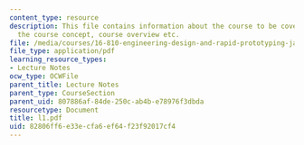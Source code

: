 ```yaml
---
content_type: resource
description: This file contains information about the course to be covered containing
  the course concept, course overview etc.
file: /media/courses/16-810-engineering-design-and-rapid-prototyping-january-iap-2005/82806ff6e33ecfa6ef64f23f92017cf4_l1.pdf
file_type: application/pdf
learning_resource_types:
- Lecture Notes
ocw_type: OCWFile
parent_title: Lecture Notes
parent_type: CourseSection
parent_uid: 807886af-84de-250c-ab4b-e78976f3dbda
resourcetype: Document
title: l1.pdf
uid: 82806ff6-e33e-cfa6-ef64-f23f92017cf4
---
```

